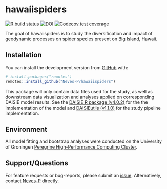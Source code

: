 
<!-- README.md is generated from README.Rmd. Please edit that file -->

# hawaiispiders

<!-- badges: start -->

[![R build
status](https://github.com/Neves-P/hawaiispiders/workflows/R-CMD-check/badge.svg)](https://github.com/Neves-P/hawaiispiders/actions)
[![DOI](https://zenodo.org/badge/DOI/10.5281/zenodo.4544048.svg)](https://doi.org/10.5281/zenodo.4544041)
[![Codecov test coverage](https://codecov.io/gh/Neves-P/hawaiispiders/branch/master/graph/badge.svg)](https://app.codecov.io/gh/Neves-P/hawaiispiders?branch=master)
<!-- badges: end -->

The goal of hawaiispiders is to study the diversification and impact of
geodynamic processes on spider species present on Big Island, Hawaii.

## Installation

You can install the development version from
[GitHub](https://github.com/) with:

``` r
# install.packages("remotes")
remotes::install_github("Neves-P/hawaiispiders")
```

This package will only contain data files used for the study, as well as
downstream data visualization and analyses applied on corresponding
DAISIE model results. See the [DAISIE R package
(v4.0.2)](https://github.com/rsetienne/DAISIE) for the the
implementation of the model and [DAISIEutils
(v1.1.0)](https://github.com/tece-lab/DAISIEutils) for the study
pipeline implementation.

## Environment

All model fitting and bootstrap analyses were conducted on the
University of Groningen [Peregrine High-Performance Computing
Cluster](https://wiki.hpc.rug.nl/peregrine/start).

## Support/Questions

For feature requests or bug-reports, please submit an
[issue](https://github.com/Neves-P/hawaiispiders/issues/new).
Alternatively, contact [Neves-P](https://github.com/Neves-P) directly.
